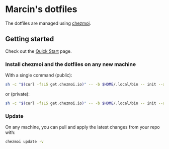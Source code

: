 # Marcin's dotfiles

The dotfiles are managed using [chezmoi](https://www.chezmoi.io/).

## Getting started

Check out the [Quick Start](https://www.chezmoi.io/quick-start/) page.

### Install chezmoi and the dotfiles on any new machine

With a single command (public):

```sh
sh -c "$(curl -fsLS get.chezmoi.io)" -- -b $HOME/.local/bin -- init --apply MarcinFreitag
```

or (private):

```sh
sh -c "$(curl -fsLS get.chezmoi.io)" -- -b $HOME/.local/bin -- init --apply git@github.com:MarcinFreitag/dotfiles.git
```
### Update

On any machine, you can pull and apply the latest changes from your repo with:

```sh
chezmoi update -v
```

